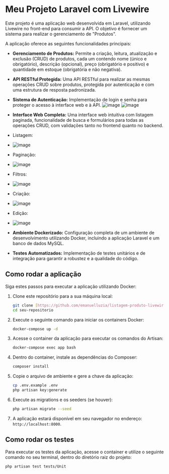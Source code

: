 # Meu Projeto Laravel com Livewire

Este projeto é uma aplicação web desenvolvida em Laravel, utilizando Livewire no front-end para consumir a API.
O objetivo é fornecer um sistema para realizar o gerenciamento de "Produtos".

A aplicação oferece as seguintes funcionalidades principais:

* **Gerenciamento de Produtos:** Permite a criação, leitura, atualização e exclusão (CRUD) de produtos, cada um contendo nome (único e obrigatório), descrição (opcional), preço (obrigatório e positivo) e quantidade em estoque (obrigatória e não negativa).

* **API RESTful Protegida:** Uma API RESTful para realizar as mesmas operações CRUD sobre produtos, protegida por autenticação e com uma estrutura de resposta padronizada.
* **Sistema de Autenticação:** Implementação de login e senha para proteger o acesso à interface web e à API.
 ![image](https://github.com/user-attachments/assets/e7d3f08b-1eeb-4514-8fd9-2aff902d7ce1)
![image](https://github.com/user-attachments/assets/8de312b4-7965-4675-a6b3-2dcd75f368c4)


* **Interface Web Completa:** Uma interface web intuitiva com listagem paginada, funcionalidade de busca e formulários para todas as operações CRUD, com validações tanto no frontend quanto no backend.
* Listagem:
* ![image](https://github.com/user-attachments/assets/8b6a4abf-5be5-44d0-8d64-40c96b6dfa10)
* Paginação:
* ![image](https://github.com/user-attachments/assets/4a728c42-201c-4522-bf4e-060d7669c9a9)

* Filtros:
* ![image](https://github.com/user-attachments/assets/92045f89-3e45-4d0b-9932-ce3f51b0e66c)

* Criação:
* ![image](https://github.com/user-attachments/assets/6d3a48b2-c5fa-4d96-950c-3ce8d710a4af)
* Edição:
* ![image](https://github.com/user-attachments/assets/fe562fb0-e8c2-4126-b7d0-943047aabcd1)

* **Ambiente Dockerizado:** Configuração completa de um ambiente de desenvolvimento utilizando Docker, incluindo a aplicação Laravel e um banco de dados MySQL.
* **Testes Automatizados:** Implementação de testes unitários e de integração para garantir a robustez e a qualidade do código.


## Como rodar a aplicação

Siga estes passos para executar a aplicação utilizando Docker:

1.  Clone este repositório para a sua máquina local:
    ```bash
    git clone [https://github.com/emanuelluzia/listagem-produto-livewire.git](https://github.com/emanuelluzia/listagem-produto-livewire.git)
    cd seu-repositorio
    ```
2.  Execute o seguinte comando para iniciar os containers Docker:
    ```bash
    docker-compose up -d
    ```
3.  Acesse o container da aplicação para executar os comandos do Artisan:
    ```bash
    docker-compose exec app bash
    ```
4.  Dentro do container, instale as dependências do Composer:
    ```bash
    composer install
    ```
5.  Copie o arquivo de ambiente e gere a chave da aplicação:
    ```bash
    cp .env.example .env
    php artisan key:generate
    ```
6.  Execute as migrations e os seeders (se houver):
    ```bash
    php artisan migrate --seed
    ```
7.  A aplicação estará disponível em seu navegador no endereço: `http://localhost:8000`.

## Como rodar os testes

Para executar os testes da aplicação, acesse o container e utilize o seguinte comando no seu terminal, dentro do diretório raiz do projeto:

```bash
php artisan test tests/Unit
